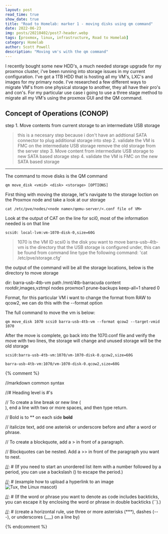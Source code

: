 ```yaml
---
layout: post
read_time: true
show_date: true
title: "Road to Homelab: marker 1 - moving disks using qm command"
date: 2022-06-23
img: posts/20210402/post7-header.webp
tags: [proxmox, linux, infrastructure, Road to Homelab]
category: Homelab
author: Scott Powell
description: "Moving vm's with the qm command"
---
```

I recently bought some new HDD's, a much needed storage upgrade for my proxmox cluster, i've been running into storage issues in my current configuration.  I've got a 1TB HDD that is hosting all my VM's, LXC's and images for my primary node.  I've researched a few different ways to migrate VM's from one physical storage to another, they all have their pro's and con's.  For my particular use case i going to use a three stage method to migrate all my VM's using the proxmox GUI and the QM command.

## Concept of Operations (CONOP)
step 1. Move contents from current storage to an intermediate USB storage
   > this is a necesary step because i don't have an addtional SATA connector to plug additional storage into 
step 2. validate the VM is FMC on the intermediate USB storage
   > remove the old storage from the server 
step 3. Move content from intermediate USB storage to new SATA based storage
step 4. validate the VM is FMC on the new SATA based storage   

___

The command to move disks is the QM command

    qm move_disk <vmid> <disk> <storage> [OPTIONS]

First thing with moving the storage, let's navigate to the storage loction on the Proxmox node and take a look at our storage 

    cat /etc/pve/nodes/<node name>/qemu-server/<.conf file of VM>
      
Look at the output of CAT on the line for sci0, most of the information needed is on that line
   
    scsi0: local-lvm:vm-1070-disk-0,size=60G
   > 1070 is the VM ID
   > scsi0 is the disk you want to move
barra-usb-4tb-vm is the directory that the USB storage is configured under, this can be found from command line
type the following command:
   'cat /etc/pve/storage.cfg'

the output of the command will be all the storage locations, below is the directory to move storage
   
   dir: barra-usb-4tb-vm
   path /mnt/4tb-barracuda
   content rootdir,images,vztmpl
   nodes proxmox1
   prune-backups keep-all=1
   shared 0
   
Format, for this particular VM i want to change the format from RAW to qcow2, we can do this with the --format option 
   
The full command to move the vm is below:
   
    qm move_disk 1070 scsi0 barra-usb-4tb-vm --format qcow2 --target-vmid 1070
   
After the move is complete, go back into the 1070.conf file and verify the move with two lines, the storage will change and unused storage will be the old storage

    scsi0:barra-usb-4tb-vm:1070/vm-1070-disk-0.qcow2,size=60G
   
    barra-usb-4tb-vm:1070/vm-1070-disk-0.qcow2,size=60G
      
{% comment %}

   //markdown common syntax

   //# Heading level is #'s

   // To create a line break or new line (<br>), end a line with two or more spaces, and then type return.

   // Bold is to ** on each side **bold**

   // italicize text, add one asterisk or underscore before and after a word or phrase.

   // To create a blockquote, add a > in front of a paragraph.

   // Blockquotes can be nested. Add a >> in front of the paragraph you want to nest.

[//]: # (If you need to start an unordered list item with a number followed by a period, you can use a backslash (\) to escape the period.)

[//]: # (Code blocks are normally indented four spaces or one tab. When they’re in a list, indent them eight spaces or two tabs.)

[//]: # (example how to upload a hyperlink to an image ![Tux, the Linux mascot](/assets/images/tux.png))  

[//]: # (If the word or phrase you want to denote as code includes backticks, you can escape it by enclosing the word or phrase in double backticks (``).)

[//]: # (create a horizontal rule, use three or more asterisks (***), dashes (---), or underscores (___) on a line by)    

[//]: # (This is a method of using MD to make a comment)
  
{% endcomment %}


